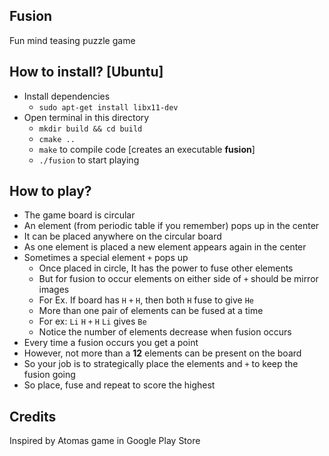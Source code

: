 ## Fusion
Fun mind teasing puzzle game

## How to install? [Ubuntu]

* Install dependencies
    * `sudo apt-get install libx11-dev`
* Open terminal in this directory
    * `mkdir build && cd build`
    * `cmake ..`
    * `make` to compile code [creates an executable **fusion**]
    * `./fusion` to start playing

## How to play?
* The game board is circular
* An element (from periodic table if you remember) pops up in the center
* It can be placed anywhere on the circular board
* As one element is placed a new element appears again in the center
* Sometimes a special element `+` pops up
    * Once placed in circle, It has the power to fuse other elements
    * But for fusion to occur elements on either side of `+` should be mirror images
    * For Ex. If board has `H` `+` `H`, then both `H` fuse to give `He`
    * More than one pair of elements can be fused at a time
    * For ex: `Li` `H` `+` `H` `Li` gives `Be`
    * Notice the number of elements decrease when fusion occurs
* Every time a fusion occurs you get a point
* However, not more than a **12** elements can be present on the board
* So your job is to strategically place the elements and `+` to keep the fusion going
* So place, fuse and repeat to score the highest

## Credits
Inspired by Atomas game in Google Play Store
